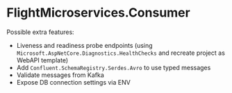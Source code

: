 # FlightMicroservices.Consumer

Possible extra features:
- Liveness and readiness probe endpoints (using `Microsoft.AspNetCore.Diagnostics.HealthChecks` and recreate project as WebAPI template)
- Add `Confluent.SchemaRegistry.Serdes.Avro` to use typed messages
- Validate messages from Kafka
- Expose DB connection settings via ENV